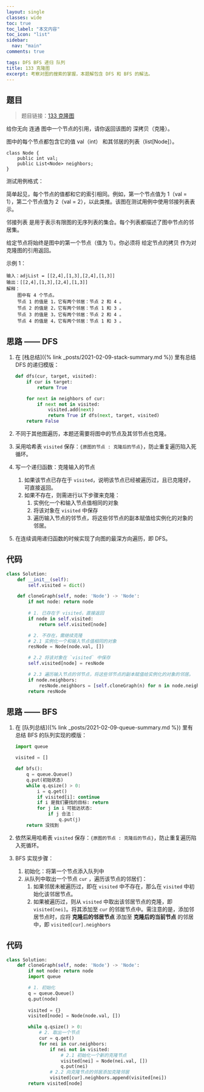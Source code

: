 ```yaml
---
layout: single
classes: wide
toc: true
toc_label: "本文内容"
toc_icon: "list"
sidebar:
  nav: "main"
comments: true

tags: DFS BFS 递归 队列
title: 133 克隆图
excerpt: 考察对图的搜索的掌握，本题解包含 DFS 和 BFS 的解法。
---
```


## 题目

> 题目链接：[133 克隆图](https://leetcode-cn.com/problems/clone-graph/)

给你无向 连通 图中一个节点的引用，请你返回该图的 深拷贝（克隆）。

图中的每个节点都包含它的值 val（int） 和其邻居的列表（list[Node]）。

    class Node {
        public int val;
        public List<Node> neighbors;
    }
  

测试用例格式：

简单起见，每个节点的值都和它的索引相同。例如，第一个节点值为 1（val = 1），第二个节点值为 2（val = 2），以此类推。该图在测试用例中使用邻接列表表示。

邻接列表 是用于表示有限图的无序列表的集合。每个列表都描述了图中节点的邻居集。

给定节点将始终是图中的第一个节点（值为 1）。你必须将 给定节点的拷贝 作为对克隆图的引用返回。

示例 1：

    输入：adjList = [[2,4],[1,3],[2,4],[1,3]]
    输出：[[2,4],[1,3],[2,4],[1,3]]
    解释：
        图中有 4 个节点。
        节点 1 的值是 1，它有两个邻居：节点 2 和 4 。
        节点 2 的值是 2，它有两个邻居：节点 1 和 3 。
        节点 3 的值是 3，它有两个邻居：节点 2 和 4 。
        节点 4 的值是 4，它有两个邻居：节点 1 和 3 。




## 思路 —— DFS

1. 在 [栈总结]({% link _posts/2021-02-09-stack-summary.md %}) 里有总结 DFS 的递归模版：

    ```python
    def dfs(cur, target, visited):
        if cur is target:
            return True

        for next in neighbors of cur:
            if next not in visited:
                visited.add(next)
                return True if dfs(next, target, visited)
        return False
    ```

2. 不同于其他图遍历，本题还需要将图中的节点及其邻节点也克隆。

3. 采用哈希表 `visited` 保存：`{原图的节点 : 克隆后的节点}`，防止重复遍历陷入死循环。

4. 写一个递归函数：克隆输入的节点
   1. 如果该节点已存在于 `visited`，说明该节点已经被遍历过，且已克隆好，可直接返回。
   2. 如果不存在，则需进行以下步骤来克隆：
      1. 实例化一个和输入节点值相同的对象
      2. 将该对象在 `visited` 中保存
      3. 遍历输入节点的邻节点，将这些邻节点的副本赋值给实例化的对象的邻居。

5. 在连续调用递归函数的时候实现了向图的最深方向遍历，即 DFS。

## 代码 

```python
class Solution:
    def __init__(self):
        self.visited = dict()

    def cloneGraph(self, node: 'Node') -> 'Node':
        if not node: return node
        
        # 1. 已存在于 visited，直接返回
        if node in self.visited:
            return self.visited[node]

        # 2. 不存在，需继续克隆
        # 2.1 实例化一个和输入节点值相同的对象
        resNode = Node(node.val, [])

        # 2.2 将该对象在 `visited` 中保存
        self.visited[node] = resNode

        # 2.3 遍历输入节点的邻节点，将这些邻节点的副本赋值给实例化的对象的邻居。
        if node.neighbors:
            resNode.neighbors = [self.cloneGraph(n) for n in node.neighbors]
        return resNode
```

## 思路 —— BFS

1. 在 [队列总结]({% link _posts/2021-02-09-queue-summary.md %}) 里有总结 BFS 的队列实现的模版：

    ```python
    import queue

    visited = []

    def bfs():
        q = queue.Queue()
        q.put(初始状态)
        while q.qsize() > 0:
            i = q.get()
            if visited[i]: continue
            if i 是我们要找的目标: return
            for j in i 可抵达状态:
                if j 合法：
                    q.put(j)
        return 没找到
    ```
2. 依然采用哈希表 `visited` 保存：`{原图的节点 : 克隆后的节点}`，防止重复遍历陷入死循环。

3. BFS 实现步骤：
   1. 初始化：将第一个节点添入队列中
   2. 从队列中取出一个节点 `cur` ，遍历该节点的邻居们：
      1. 如果邻居未被遍历过，即在 `visited` 中不存在，那么在 `visited` 中初始化该邻居节点。
      2. 如果被遍历过，则从 `visited` 中取出该邻居节点的克隆，即 `visited[nei]`。将其添加至 `cur` 的邻居节点中。需注意的是，添加邻居节点时，应将 **克隆后的邻居节点** 添加至 **克隆后的当前节点** 的邻居中，即 `visited[cur].neighbors`



## 代码 

```python
class Solution:
    def cloneGraph(self, node: 'Node') -> 'Node':
        if not node: return node
        import queue

        # 1. 初始化
        q = queue.Queue()
        q.put(node)
        
        visited = {}
        visited[node] = Node(node.val, [])

        while q.qsize() > 0:
            # 2. 取出一个节点
            cur = q.get()
            for nei in cur.neighbors:
                if nei not in visited:
                    # 2.1 初始化一个新的克隆节点
                    visited[nei] = Node(nei.val, [])
                    q.put(nei)
                # 2.2 向克隆节点的邻居添加克隆邻居
                visited[cur].neighbors.append(visited[nei])
        return visited[node]
```


